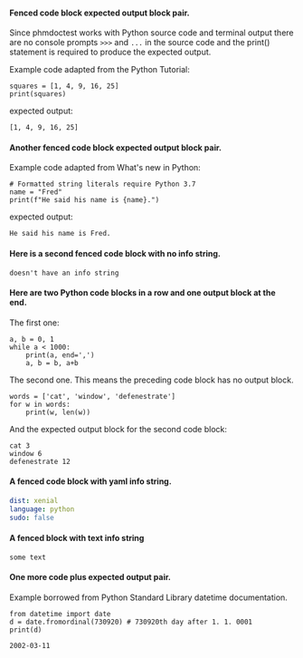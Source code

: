 #### Fenced code block expected output block pair.
Since phmdoctest works with Python source code and
terminal output there are no console prompts `>>>` and `...`
in the source code and the print() statement is required
to produce the expected output.  

Example code adapted from the Python Tutorial:
```py3
squares = [1, 4, 9, 16, 25]
print(squares)
```
expected output:
```
[1, 4, 9, 16, 25]
```

#### Another fenced code block expected output block pair.
Example code adapted from What's new in Python:
```py3
# Formatted string literals require Python 3.7
name = "Fred"
print(f"He said his name is {name}.")
```
expected output:
```
He said his name is Fred.
```

#### Here is a second fenced code block with no info string.
```
doesn't have an info string
```

#### Here are two Python code blocks in a row and one output block at the end.
The first one:
```py3
a, b = 0, 1
while a < 1000:
    print(a, end=',')
    a, b = b, a+b
```
The second one. This means the preceding code block has no output block.
```py3
words = ['cat', 'window', 'defenestrate']
for w in words:
    print(w, len(w))
```
And the expected output block for the second code block:

```
cat 3
window 6
defenestrate 12
```

#### A fenced code block with yaml info string.

```yaml
dist: xenial
language: python
sudo: false
```

#### A fenced block with text info string

```text
some text
```

#### One more code plus expected output pair.

Example borrowed from Python Standard Library datetime documentation.
```py3
from datetime import date
d = date.fromordinal(730920) # 730920th day after 1. 1. 0001
print(d)
```

```
2002-03-11
```
